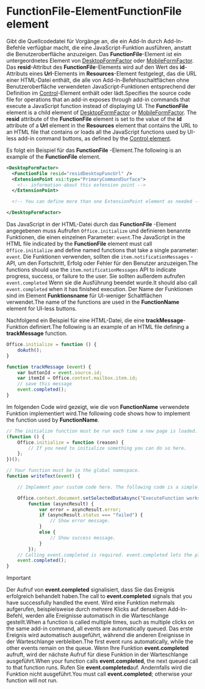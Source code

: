# <a name="functionfile-element"></a><span data-ttu-id="06cd1-101">FunctionFile-Element</span><span class="sxs-lookup"><span data-stu-id="06cd1-101">FunctionFile element</span></span>

<span data-ttu-id="06cd1-p101">Gibt die Quellcodedatei für Vorgänge an, die ein Add-In durch Add-In-Befehle verfügbar macht, die eine JavaScript-Funktion ausführen, anstatt die Benutzeroberfläche anzuzeigen. Das **FunctionFile**-Element ist ein untergeordnetes Element von [DesktopFormFactor](desktopformfactor.md) oder [MobileFormFactor](mobileformfactor.md). Das **resid**-Attribut des **FunctionFile**-Elements wird auf den Wert des **id**-Attributs eines **Url**-Elements im **Resources**-Element festgelegt, das die URL einer HTML-Datei enthält, die alle von Add-In-Befehlsschaltflächen ohne Benutzeroberfläche verwendeten JavaScript-Funktionen entsprechend der Definition im [Control](control.md)-Element enthält oder lädt.</span><span class="sxs-lookup"><span data-stu-id="06cd1-p101">Specifies the source code file for operations that an add-in exposes through add-in commands that execute a JavaScript function instead of displaying UI. The  **FunctionFile** element is a child element of [DesktopFormFactor](desktopformfactor.md) or [MobileFormFactor](mobileformfactor.md). The **resid** attribute of the **FunctionFile** element is set to the value of the **id** attribute of a **Url** element in the **Resources** element that contains the URL to an HTML file that contains or loads all  the JavaScript functions used by UI-less add-in command buttons, as defined by the [Control element](control.md).</span></span>

<span data-ttu-id="06cd1-105">Es folgt ein Beispiel für das **FunctionFile** -Element.</span><span class="sxs-lookup"><span data-stu-id="06cd1-105">The following is an example of the  **FunctionFile** element.</span></span>

```XML
<DesktopFormFactor>
  <FunctionFile resid="residDesktopFuncUrl" />
  <ExtensionPoint xsi:type="PrimaryCommandSurface">
    <!-- information about this extension point -->
  </ExtensionPoint>

  <!-- You can define more than one ExtensionPoint element as needed -->

</DesktopFormFactor>
```

<span data-ttu-id="06cd1-106">Das JavaScript in der HTML-Datei durch das **FunctionFile** -Element angegebenen muss Aufrufen `Office.initialize` und definieren benannte Funktionen, die einen einzelnen Parameter: `event`.</span><span class="sxs-lookup"><span data-stu-id="06cd1-106">The JavaScript in the HTML file indicated by the  **FunctionFile** element must call `Office.initialize` and define named functions that take a single parameter: `event`.</span></span> <span data-ttu-id="06cd1-107">Die Funktionen verwenden, sollten die `item.notificationMessages` -API, um den Fortschritt, Erfolg oder Fehler für den Benutzer anzuzeigen.</span><span class="sxs-lookup"><span data-stu-id="06cd1-107">The functions should use the `item.notificationMessages` API to indicate progress, success, or failure to the user.</span></span> <span data-ttu-id="06cd1-108">Sie sollten außerdem aufrufen `event.completed` Wenn sie die Ausführung beendet wurde.</span><span class="sxs-lookup"><span data-stu-id="06cd1-108">It should also call `event.completed` when it has finished execution.</span></span> <span data-ttu-id="06cd1-109">Der Name der Funktionen sind im Element **Funktionsname** für UI-weniger Schaltflächen verwendet.</span><span class="sxs-lookup"><span data-stu-id="06cd1-109">The name of the functions are used in the **FunctionName** element for UI-less buttons.</span></span>

<span data-ttu-id="06cd1-110">Nachfolgend ein Beispiel für eine HTML-Datei, die eine **trackMessage**-Funktion definiert.</span><span class="sxs-lookup"><span data-stu-id="06cd1-110">The following is an example of an HTML file defining a **trackMessage** function.</span></span>

```js
Office.initialize = function () {
    doAuth();
}

function trackMessage (event) {
    var buttonId = event.source.id;    
    var itemId = Office.context.mailbox.item.id;
    // save this message
    event.completed();
}
```

<span data-ttu-id="06cd1-111">Im folgenden Code wird gezeigt, wie die von  **FunctionName** verwendete Funktion implementiert wird.</span><span class="sxs-lookup"><span data-stu-id="06cd1-111">The following code shows how to implement the function used by  **FunctionName**.</span></span>

```js
// The initialize function must be run each time a new page is loaded.
(function () {
    Office.initialize = function (reason) {
        // If you need to initialize something you can do so here.
    };
})();

// Your function must be in the global namespace.
function writeText(event) {

    // Implement your custom code here. The following code is a simple example.

    Office.context.document.setSelectedDataAsync("ExecuteFunction works. Button ID=" + event.source.id,
        function (asyncResult) {
            var error = asyncResult.error;
            if (asyncResult.status === "failed") {
                // Show error message.
            }
            else {
                // Show success message.
            }
        });
    // Calling event.completed is required. event.completed lets the platform know that processing has completed.
    event.completed();
}
```

> [!IMPORTANT]
> <span data-ttu-id="06cd1-112">Der Aufruf von **event.completed** signalisiert, dass Sie das Ereignis erfolgreich behandelt haben.</span><span class="sxs-lookup"><span data-stu-id="06cd1-112">The call to  **event.completed** signals that you have successfully handled the event.</span></span> <span data-ttu-id="06cd1-113">Wird eine Funktion mehrmals aufgerufen, beispielsweise durch mehrere Klicks auf denselben Add-In-Befehl, werden alle Ereignisse automatisch in die Warteschlange gestellt.</span><span class="sxs-lookup"><span data-stu-id="06cd1-113">When a function is called multiple times, such as multiple clicks on the same add-in command, all events are automatically queued.</span></span> <span data-ttu-id="06cd1-114">Das erste Ereignis wird automatisch ausgeführt, während die anderen Ereignisse in der Warteschlange verbleiben.</span><span class="sxs-lookup"><span data-stu-id="06cd1-114">The first event runs automatically, while the other events remain on the queue.</span></span> <span data-ttu-id="06cd1-115">Wenn Ihre Funktion **event.completed** aufruft, wird der nächste Aufruf für diese Funktion in der Warteschlange ausgeführt.</span><span class="sxs-lookup"><span data-stu-id="06cd1-115">When your function calls **event.completed**, the next queued call to that function runs.</span></span> <span data-ttu-id="06cd1-116">Rufen Sie **event.completed**auf. Andernfalls wird die Funktion nicht ausgeführt.</span><span class="sxs-lookup"><span data-stu-id="06cd1-116">You must call **event.completed**; otherwise your function will not run.</span></span>